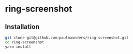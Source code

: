 # ring-screenshot

## Installation
```bash
git clone git@github.com:paulmaunders/ring-screenshot.git
cd ring-screenshot
yarn install
```
